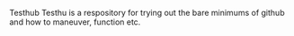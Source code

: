 Testhub
Testhu is a respository for trying out the bare minimums of github and how to maneuver, function etc.
